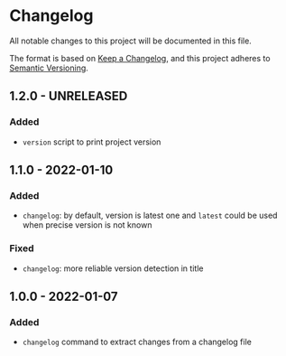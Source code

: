 # Changelog

All notable changes to this project will be documented in this file.

The format is based on [Keep a Changelog](https://keepachangelog.com/en/1.0.0/),
and this project adheres to [Semantic Versioning](https://semver.org/spec/v2.0.0.html).

## 1.2.0 - UNRELEASED

### Added

- `version` script to print project version

## 1.1.0 - 2022-01-10

### Added

- `changelog`: by default, version is latest one and `latest` could be used when precise version is not known

### Fixed

- `changelog`: more reliable version detection in title

## 1.0.0 - 2022-01-07

### Added

- `changelog` command to extract changes from a changelog file
